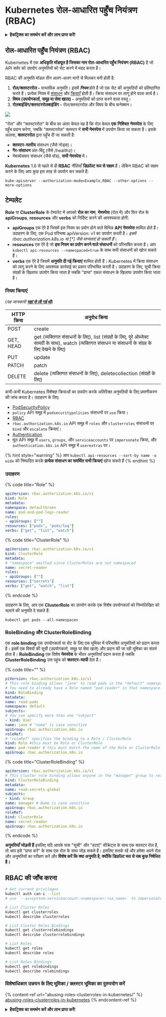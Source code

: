 # Kubernetes रोल-आधारित पहुँच नियंत्रण (RBAC)

<details>

<summary><strong>हैकट्रिक्स का समर्थन करें और लाभ प्राप्त करें!</strong></summary>

* यदि आप अपनी कंपनी को **हैकट्रिक्स में विज्ञापित** देखना चाहते हैं या यदि आप **PEASS के नवीनतम संस्करण देखना चाहते हैं या HackTricks को PDF में डाउनलोड करना चाहते हैं** तो [**सदस्यता योजनाएं**](https://github.com/sponsors/carlospolop) देखें!
* [**आधिकारिक PEASS और HackTricks स्वैग**](https://peass.creator-spring.com) प्राप्त करें
* [**The PEASS Family**](https://opensea.io/collection/the-peass-family) की खोज करें, हमारा एकल [**NFTs**](https://opensea.io/collection/the-peass-family) संग्रह
* **शामिल हों** 💬 [**डिस्कॉर्ड समूह**](https://discord.gg/hRep4RUj7f) या [**टेलीग्राम समूह**](https://t.me/peass) में या **तुरंत** मुझे **ट्विटर** पर फ़ॉलो करें 🐦 [**@carlospolopm**](https://twitter.com/carlospolopm)**.**
* **अपने हैकिंग ट्रिक्स साझा करें,** [**HackTricks**](https://github.com/carlospolop/hacktricks) और [**HackTricks Cloud**](https://github.com/carlospolop/hacktricks-cloud) github repos में पीआर जमा करके।

</details>

## रोल-आधारित पहुँच नियंत्रण (RBAC)

Kubernetes में एक **अधिकृति मॉड्यूल है जिसका नाम रोल-आधारित पहुँच नियंत्रण (RBAC)** है जो API सर्वर को उपयोग अनुमतियों को सेट करने में मदद करता है।

RBAC की अनुमति मॉडल तीन अलग-अलग भागों से मिलकर बनी होती है:

1. **रोल/क्लस्टररोल -** वास्तविक अनुमति। इसमें _**नियम**_ होते हैं जो एक सेट की अनुमतियों को प्रतिष्ठानित करते हैं। प्रत्येक नियम में [संसाधन](https://kubernetes.io/docs/reference/kubectl/overview/#resource-types) और [क्रियाएँ](https://kubernetes.io/docs/reference/access-authn-authz/authorization/#determine-the-request-verb) होती हैं। क्रिया संसाधन पर लागू होने वाला कार्य है।
2. **विषय (उपयोगकर्ता, समूह या सेवा खाता) -** अनुमतियों को प्राप्त करने वाला वस्तु।
3. **रोलबाइंडिंग/क्लस्टररोलबाइंडिंग -** रोल/क्लस्टररोल और विषय के बीच कनेक्शन।

![](https://www.cyberark.com/wp-content/uploads/2018/12/rolebiding\_serviceaccount\_and\_role-1024x551.png)

"रोल" और "क्लस्टररोल" के बीच का अंतर केवल यह है कि रोल केवल **एक** **निश्चित** **नेमस्पेस** के लिए पहुँच प्रदान करेगा, जबकि "क्लस्टररोल" क्लस्टर में **सभी नेमस्पेस** में उपयोग किया जा सकता है। इसके अलावा, **क्लस्टररोल** द्वारा पहुँच दी जा सकती है:

* **क्लस्टर-स्तरीय** संसाधन (जैसे नोड्स)।
* **गैर-संसाधन** अंत-बिंदु (जैसे /healthz)।
* नेमस्पेसवार संसाधन (जैसे पॉड), **सभी नेमस्पेस** में।

**Kubernetes** 1.6 से पहले से ही **RBAC** नीतियाँ **डिफ़ॉल्ट रूप से सक्षम** हैं। लेकिन RBAC को सक्षम करने के लिए आप कुछ इस तरह से उपयोग कर सकते हैं:
```
kube-apiserver --authorization-mode=Example,RBAC --other-options --more-options
```
## टेम्पलेट

**Role** या **ClusterRole** के टेम्पलेट में आपको **रोल का नाम**, **नेमस्पेस** (रोल में) और फिर रोल के **apiGroups**, **resources** और **verbs** को निर्दिष्ट करने की आवश्यकता होगी:

* **apiGroups** एक ऐरे है जिसमें इस नियम का प्रयोग होने वाले विभिन्न **API नेमस्पेस** शामिल होते हैं। उदाहरण के लिए, एक Pod परिभाषा apiVersion: v1 का उपयोग करती है। _इसमें rbac.authorization.k8s.io या \[\*] जैसे मान्यताएं हो सकती हैं_।
* **resources** एक ऐरे है जो **इस नियम का प्रयोग करने वाले संसाधनों** को परिभाषित करता है। आप `kubectl api-resources --namespaced=true` के साथ सभी संसाधनों को खोज सकते हैं।
* **verbs** एक ऐरे है जिसमें **अनुमति दी गई क्रियाएं** शामिल होती हैं। Kubernetes में क्रिया संसाधन को लागू करने के लिए आवश्यक कार्रवाई का प्रकार परिभाषित करती है। उदाहरण के लिए, सूची क्रिया संग्रहों के खिलाफ उपयोग किया जाता है जबकि "प्राप्त" एकल संसाधन के खिलाफ उपयोग किया जाता है।

### नियम क्रियाएं

(_यह जानकारी_ [_**यहां से ली गई थी**_](https://kubernetes.io/docs/reference/access-authn-authz/authorization/#determine-the-request-verb))

| HTTP क्रिया | अनुरोध क्रिया                                                                                                                                                  |
| --------- | ------------------------------------------------------------------------------------------------------------------------------------------------------------- |
| POST      | create                                                                                                                                                        |
| GET, HEAD | get (व्यक्तिगत संसाधनों के लिए), list (संग्रहों के लिए, पूरे ऑब्जेक्ट सामग्री के साथ), watch (व्यक्तिगत संसाधन या संसाधनों के संग्रह के लिए देखने के लिए) |
| PUT       | update                                                                                                                                                        |
| PATCH     | patch                                                                                                                                                         |
| DELETE    | delete (व्यक्तिगत संसाधनों के लिए), deletecollection (संग्रहों के लिए)                                                                                         |

कभी-कभी Kubernetes विशेषज्ञ क्रियाओं का उपयोग करके अतिरिक्त अनुमतियों के लिए प्रमाणीकरण की जांच करता है। उदाहरण के लिए:

* [PodSecurityPolicy](https://kubernetes.io/docs/concepts/policy/pod-security-policy/)
* `policy` API समूह में `podsecuritypolicies` संसाधनों पर `use` क्रिया।
* [RBAC](https://kubernetes.io/docs/reference/access-authn-authz/rbac/#privilege-escalation-prevention-and-bootstrapping)
* `rbac.authorization.k8s.io` API समूह में `roles` और `clusterroles` संसाधनों पर `bind` और `escalate` क्रियाएं।
* [Authentication](https://kubernetes.io/docs/reference/access-authn-authz/authentication/)
* मूल API समूह में `users`, `groups`, और `serviceaccounts` पर `impersonate` क्रिया, और `authentication.k8s.io` API समूह में `userextras` पर।

{% hint style="warning" %}
आप `kubectl api-resources --sort-by name -o wide` को निष्पादित करके **प्रत्येक संसाधन का समर्थित सभी क्रियाएं** खोज सकते हैं
{% endhint %}

### उदाहरण

{% code title="Role" %}
```yaml
apiVersion: rbac.authorization.k8s.io/v1
kind: Role
metadata:
namespace: defaultGreen
name: pod-and-pod-logs-reader
rules:
- apiGroups: [""]
resources: ["pods", "pods/log"]
verbs: ["get", "list", "watch"]
```
{% code title="ClusterRole" %}
```yaml
apiVersion: rbac.authorization.k8s.io/v1
kind: ClusterRole
metadata:
# "namespace" omitted since ClusterRoles are not namespaced
name: secret-reader
rules:
- apiGroups: [""]
resources: ["secrets"]
verbs: ["get", "watch", "list"]
```
{% endcode %}

उदाहरण के लिए, आप एक **ClusterRole** का उपयोग करके एक विशेष उपयोगकर्ता को निम्नलिखित को चलाने की अनुमति दे सकते हैं:
```
kubectl get pods --all-namespaces
```
### **RoleBinding और ClusterRoleBinding**

एक **role binding** एक उपयोगकर्ता या सेट के लिए एक भूमिका में परिभाषित अनुमतियों को प्रदान करता है। इसमें एक विषयों की सूची (उपयोगकर्ता, समूह या सेवा खाते) और प्रदान की जा रही भूमिका का संदर्भ होता है। **RoleBinding** एक विशेष **नेमस्पेस** के भीतर अनुमतियाँ प्रदान करता है जबकि **ClusterRoleBinding** उस पहुंच को **क्लस्टर-व्यापी** देता है।

{% code title="" %}
```yaml
piVersion: rbac.authorization.k8s.io/v1
# This role binding allows "jane" to read pods in the "default" namespace.
# You need to already have a Role named "pod-reader" in that namespace.
kind: RoleBinding
metadata:
name: read-pods
namespace: default
subjects:
# You can specify more than one "subject"
- kind: User
name: jane # "name" is case sensitive
apiGroup: rbac.authorization.k8s.io
roleRef:
# "roleRef" specifies the binding to a Role / ClusterRole
kind: Role #this must be Role or ClusterRole
name: pod-reader # this must match the name of the Role or ClusterRole you wish to bind to
apiGroup: rbac.authorization.k8s.io
```
{% code title="ClusterRoleBinding" %}
```yaml
apiVersion: rbac.authorization.k8s.io/v1
# This cluster role binding allows anyone in the "manager" group to read secrets in any namespace.
kind: ClusterRoleBinding
metadata:
name: read-secrets-global
subjects:
- kind: Group
name: manager # Name is case sensitive
apiGroup: rbac.authorization.k8s.io
roleRef:
kind: ClusterRole
name: secret-reader
apiGroup: rbac.authorization.k8s.io
```
{% endcode %}

**अनुमतियाँ जोड़ती हैं** इसलिए यदि आपके पास "सूची" और "हटाएं" सीक्रेट्स के साथ एक क्लस्टर रोल है, तो आप इसे "प्राप्त करें" के साथ एक रोल के साथ जोड़ सकते हैं। इसलिए सतर्क रहें और हमेशा अपने रोल और अनुमतियों का परीक्षण करें और **विशेष करें कि क्या अनुमति है, क्योंकि डिफ़ॉल्ट रूप से सब कुछ निषेधित है।**

## **RBAC की जाँच करना**
```bash
# Get current privileges
kubectl auth can-i --list
# use `--as=system:serviceaccount:<namespace>:<sa_name>` to impersonate a service account

# List Cluster Roles
kubectl get clusterroles
kubectl describe clusterroles

# List Cluster Roles Bindings
kubectl get clusterrolebindings
kubectl describe clusterrolebindings

# List Roles
kubectl get roles
kubectl describe roles

# List Roles Bindings
kubectl get rolebindings
kubectl describe rolebindings
```
### विशेषाधिकार उन्नयन के लिए भूमिका / क्लस्टर भूमिका का दुरुपयोग करें

{% content-ref url="abusing-roles-clusterroles-in-kubernetes/" %}
[abusing-roles-clusterroles-in-kubernetes](abusing-roles-clusterroles-in-kubernetes/)
{% endcontent-ref %}

<details>

<summary><strong>हैकट्रिक्स का समर्थन करें और लाभ प्राप्त करें!</strong></summary>

* यदि आप अपनी कंपनी को **हैकट्रिक्स में विज्ञापित करना चाहते हैं** या यदि आप **PEASS के नवीनतम संस्करण देखना चाहते हैं या HackTricks को PDF में डाउनलोड करना चाहते हैं** तो [**सदस्यता योजनाएं**](https://github.com/sponsors/carlospolop) देखें!
* [**आधिकारिक PEASS और HackTricks स्वैग**](https://peass.creator-spring.com) प्राप्त करें
* [**The PEASS Family**](https://opensea.io/collection/the-peass-family) का खोज करें, हमारा विशेष संग्रह [**NFTs**](https://opensea.io/collection/the-peass-family)
* **💬 [**Discord समूह**](https://discord.gg/hRep4RUj7f) या [**टेलीग्राम समूह**](https://t.me/peass) में शामिल हों या मुझे ट्विटर पर फ़ॉलो करें** 🐦 [**@carlospolopm**](https://twitter.com/carlospolopm)**.**
* **अपने हैकिंग ट्रिक्स साझा करें,** [**HackTricks**](https://github.com/carlospolop/hacktricks) और [**HackTricks Cloud**](https://github.com/carlospolop/hacktricks-cloud) github repos में पीआर जमा करके।

</details>
